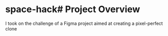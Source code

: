 # space-hack# Project Overview

I took on the challenge of a Figma project aimed at creating a pixel-perfect clone

